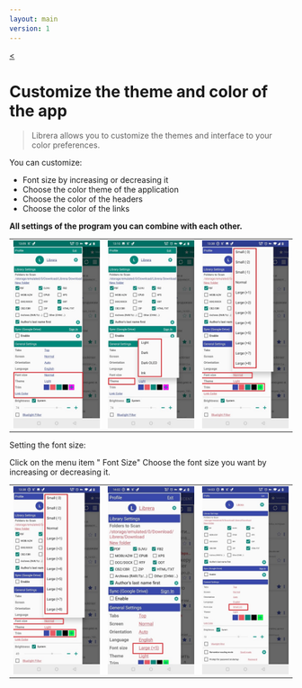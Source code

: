 ```yaml
---
layout: main
version: 1
---
```

[<](/wiki/faq)

# Customize the theme and color of the app


> Librera allows you to customize the themes and interface to your color preferences.

You can customize:

* Font size by increasing or decreasing it
* Choose the color theme of the application
* Choose the color of the headers
* Choose the color of the links

**All settings of the program you can combine with each other.**


||||
|-|-|-|
|![](1.jpg)|![](2.jpg)|![](3.jpg)|


Setting the font size:

Click on the menu item " Font Size"
Choose the font size you want by increasing or decreasing it.

||||
|-|-|-|
|![](31.jpg)|![](32.jpg)|![](33.jpg)|

